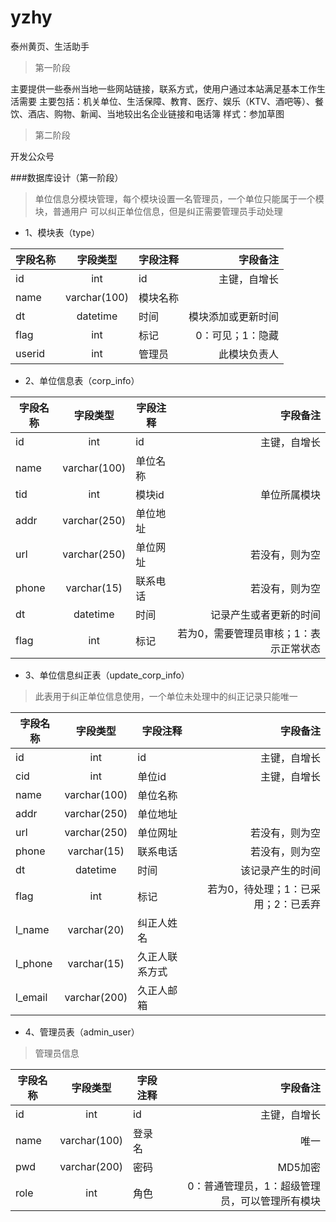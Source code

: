 # yzhy
泰州黄页、生活助手

>第一阶段

主要提供一些泰州当地一些网站链接，联系方式，使用户通过本站满足基本工作生活需要
主要包括：机关单位、生活保障、教育、医疗、娱乐（KTV、酒吧等）、餐饮、酒店、购物、新闻、当地较出名企业链接和电话簿
样式：参加草图

>第二阶段

开发公众号

###数据库设计（第一阶段）

>单位信息分模块管理，每个模块设置一名管理员，一个单位只能属于一个模块，普通用户
>可以纠正单位信息，但是纠正需要管理员手动处理

* 1、模块表（type）

|字段名称|字段类型|字段注释|字段备注|
|--------|:--------:|--------|--------:|
|id|int|id|主键，自增长|
|name|varchar(100)|模块名称||
|dt|datetime|时间|模块添加或更新时间|
|flag|int|标记|0：可见；1：隐藏|
|userid|int|管理员|此模块负责人|

* 2、单位信息表（corp_info）

|字段名称|字段类型|字段注释|字段备注|
|--------|:--------:|--------|--------:|
|id|int|id|主键，自增长|
|name|varchar(100)|单位名称||
|tid|int|模块id|单位所属模块|
|addr|varchar(250)|单位地址||
|url|varchar(250)|单位网址|若没有，则为空|
|phone|varchar(15)|联系电话|若没有，则为空|
|dt|datetime|时间|记录产生或者更新的时间|
|flag|int|标记|若为0，需要管理员审核；1：表示正常状态|

* 3、单位信息纠正表（update_corp_info）

>此表用于纠正单位信息使用，一个单位未处理中的纠正记录只能唯一

|字段名称|字段类型|字段注释|字段备注|
|--------|:--------:|--------|--------:|
|id|int|id|主键，自增长|
|cid|int|单位id|主键，自增长|
|name|varchar(100)|单位名称||
|addr|varchar(250)|单位地址||
|url|varchar(250)|单位网址|若没有，则为空|
|phone|varchar(15)|联系电话|若没有，则为空|
|dt|datetime|时间|该记录产生的时间|
|flag|int|标记|若为0，待处理；1：已采用；2：已丢弃|
|l_name|varchar(20)|纠正人姓名||
|l_phone|varchar(15)|久正人联系方式||
|l_email|varchar(200)|久正人邮箱||

* 4、管理员表（admin_user）

>管理员信息

|字段名称|字段类型|字段注释|字段备注|
|--------|:--------:|--------|--------:|
|id|int|id|主键，自增长|
|name|varchar(100)|登录名|唯一|
|pwd|varchar(200)|密码|MD5加密|
|role|int|角色|0：普通管理员，1：超级管理员，可以管理所有模块|
